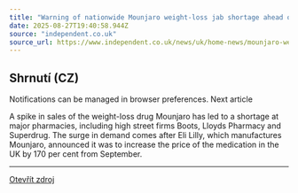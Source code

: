 ```yaml
---
title: "Warning of nationwide Mounjaro weight-loss jab shortage ahead of UK price hike"
date: 2025-08-27T19:40:58.944Z
source: "independent.co.uk"
source_url: https://www.independent.co.uk/news/uk/home-news/mounjaro-weight-loss-drugs-superdrug-pharmacy-b2815006.html
---
```


## Shrnutí (CZ)
Notifications can be managed in browser preferences. Next article

A spike in sales of the weight-loss drug Mounjaro has led to a shortage at major pharmacies, including high street firms Boots, Lloyds Pharmacy and Superdrug. The surge in demand comes after Eli Lilly, which manufactures Mounjaro, announced it was to increase the price of the medication in the UK by 170 per cent from September.

---

[Otevřít zdroj](https://www.independent.co.uk/news/uk/home-news/mounjaro-weight-loss-drugs-superdrug-pharmacy-b2815006.html)
